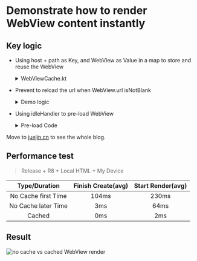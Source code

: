 # Demonstrate how to render WebView content instantly

## Key logic

* Using host + path as Key, and WebView as Value in a map to store and reuse the WebView
  <details>
   <summary>WebViewCache.kt</summary>
   
   ``` kt
   object WebViewCache {
    private const val MAX_POOL_SIZE = 8

    private val mPools: MutableMap<String, Pools.Pool<WebView>> = mutableMapOf()
    private val emptyWebViewClient = object : WebViewClient() {}
  
    fun acquireOrCreate(context: Context, url: Uri? = null): WebView {
        val hostAndPath = (url?.host ?: "") + (url?.path ?: "")
        if (!mPools.contains(hostAndPath)) {
            mPools[hostAndPath] = Pools.SynchronizedPool(MAX_POOL_SIZE)
        }
        var webView = mPools[hostAndPath]?.acquire()

        if (webView == null) {
            val wrapper = MutableContextWrapper(context)
            webView = WebView(wrapper)
        } else {
            (webView.context as? MutableContextWrapper)?.baseContext = context
        }
        return webView
    }

    @MainThread
    fun releaseSafe(webView: WebView) = webView.apply {
        Log.d(TAG, "releaseWebView $webView")
        (webView.parent as? ViewGroup)?.removeView(webView)
        webView.stopLoading()
        (webView.context as? MutableContextWrapper)?.baseContext = appContext
        webView.webViewClient = emptyWebViewClient
        val uri = webView.url?.toUri()
        val hostAndPath = (uri?.host ?: "") + (uri?.path ?: "")
        mPools[hostAndPath]?.release(webView)
    }
  }
   ```
  </details>
* Prevent to reload the url when WebView.url isNotBlank
  <details>
   <summary>Demo logic</summary>

   ``` kt
   WebViewCache.acquireOrCreate(requireContext(), desireUrl.toUri()).apply {
    this@JsWithCacheWebFragment.currentWebView = this
    WebViewCache.setupWebView(this)
    webViewClient = object: WebViewClient(){
        override fun onPageFinished(view: WebView?, url: String?) {
            super.onPageFinished(view, url)
            if(view?.progress == 100){
                startCollectData(view)
            }
        }
    }
    if (this.url.isNullOrBlank()) {
        loadUrl(desireUrl)
    } else {
        startCollectData(this)
    }
  }
   ```
  </details>
* Using idleHandler to pre-load WebView
  <details>
   <summary>Pre-load Code</summary>

   ``` kt
   Looper.getMainLooper().queue.addIdleHandler(WebViewCache.preloadIdleHandler)
   ```

   ``` kt
   val preloadIdleHandler = object : MessageQueue.IdleHandler {
        override fun queueIdle(): Boolean {
            if (mPools.isNotEmpty()) return false
            val desireUrl = "file:///android_asset/demo_js_interface.html"
            preloadWebView(desireUrl)
            return false
        }
    }
   fun preloadWebView(desireUrl: String) {
        acquireOrCreate(appContext, desireUrl.toUri()).apply {
            setupWebView(this)
            webViewClient = object : WebViewClient() {
                override fun onPageFinished(view: WebView?, url: String?) {
                    super.onPageFinished(view, url)
                    view?.let { releaseSafe(it) }
                }
            }
            loadUrl(desireUrl)
        }
    }
   ```
  </details>

Move to [juejin.cn](https://juejin.cn/post/7543556350745313306) to see the whole blog.

## Performance test
> Release + R8 + Local HTML + My Device

 | Type/Duration | Finish Create(avg) | Start Render(avg) |
 | :---: | :---: | :---: |
 | No Cache first Time| 104ms | 230ms |
 | No Cache later Time| 3ms | 64ms |
 | Cached | 0ms | 2ms |



## Result

![no cache vs cached WebView render](https://i.imgur.com/ZEivLwz.png)
